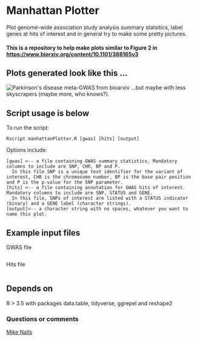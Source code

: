 # Manhattan Plotter
Plot genome-wide association study analysis summary statsitics, label genes at hits of interest and in general try to make some pretty pictures.

#### This is a repository to help make plots similar to Figure 2 in https://www.biorxiv.org/content/10.1101/388165v3 

## Plots generated look like this ...
![Parkinson's disease meta-GWAS from bioarxiv](https://github.com/ipdgc/Manhattan-Plotter/blob/master/parkinsonManhattan.png)
...but maybe with less skyscrapers (maybe more, who knows?).

## Script usage is below

To run the script:
```
Rscript manhattanPlotter.R [gwas] [hits] [output]
```

Options include:
```
[gwas] <-- a file containing GWAS summary statistics. Mandatory columns to include are SNP, CHR, BP and P.
  In this file SNP is a unique text identifier for the variant of interest, CHR is the chromosome number, BP is the base pair position and P is the p-value for the SNP parameter.
[hits] <-- a file containing annotation for GWAS hits of interest. Mandatory columns to include are SNP, STATUS and GENE.
  In this file, SNPs of interest are listed with a STATUS indicator (binary) and a GENE label (character strings).
[output]<-- a character string with no spaces, whatever you want to name this plot.
```

## Example input files

GWAS file
```
```

Hits file
```
```

## Depends on
R > 3.5 with packages data.table, tidyverse, ggrepel and reshape2

### Questions or comments
[Mike Nalls](mike@datatecnica.com)
